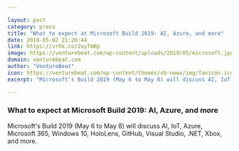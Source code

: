 ```yaml
---

layout: post
category: press
title: "What to expect at Microsoft Build 2019: AI, Azure, and more"
date: 2019-05-02 21:26:44
link: https://vrhk.co/2vyTmHp
image: https://venturebeat.com/wp-content/uploads/2019/05/microsoft.jpg?w=1200&strip=all
domain: venturebeat.com
author: "VentureBeat"
icon: https://venturebeat.com/wp-content/themes/vb-news/img/favicon.ico
excerpt: "Microsoft's Build 2019 (May 6 to May 8) will discuss AI, IoT, Azure, Microsoft 365, Windows 10, HoloLens, GitHub, Visual Studio, .NET, Xbox, and more."

---
```


### What to expect at Microsoft Build 2019: AI, Azure, and more

Microsoft's Build 2019 (May 6 to May 8) will discuss AI, IoT, Azure, Microsoft 365, Windows 10, HoloLens, GitHub, Visual Studio, .NET, Xbox, and more.